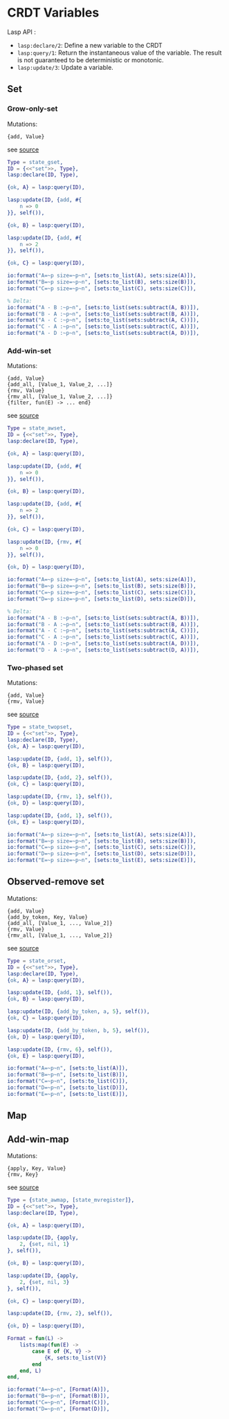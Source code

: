 
# CRDT Variables

Lasp API :

- `lasp:declare/2`: Define a new variable to the CRDT
- `lasp:query/1`: Return the instantaneous value of the variable. The result is not guaranteed to be deterministic or monotonic.
- `lasp:update/3`: Update a variable.

## Set

### Grow-only-set

Mutations:

```
{add, Value}
```

see [source](https://github.com/lasp-lang/types/blob/master/src/state_gset.erl)

```erlang
Type = state_gset,
ID = {<<"set">>, Type},
lasp:declare(ID, Type),

{ok, A} = lasp:query(ID),

lasp:update(ID, {add, #{
    n => 0
}}, self()),

{ok, B} = lasp:query(ID),

lasp:update(ID, {add, #{
    n => 2
}}, self()),

{ok, C} = lasp:query(ID),

io:format("A=~p size=~p~n", [sets:to_list(A), sets:size(A)]),
io:format("B=~p size=~p~n", [sets:to_list(B), sets:size(B)]),
io:format("C=~p size=~p~n", [sets:to_list(C), sets:size(C)]),

% Delta:
io:format("A - B :~p~n", [sets:to_list(sets:subtract(A, B))]),
io:format("B - A :~p~n", [sets:to_list(sets:subtract(B, A))]),
io:format("A - C :~p~n", [sets:to_list(sets:subtract(A, C))]),
io:format("C - A :~p~n", [sets:to_list(sets:subtract(C, A))]),
io:format("A - D :~p~n", [sets:to_list(sets:subtract(A, D))]),
```

### Add-win-set

Mutations:

```
{add, Value}
{add_all, [Value_1, Value_2, ...]}
{rmv, Value}
{rmv_all, [Value_1, Value_2, ...]}
{filter, fun(E) -> ... end}
```

see [source](https://github.com/lasp-lang/types/blob/master/src/state_awset.erl)

```erlang
Type = state_awset,
ID = {<<"set">>, Type},
lasp:declare(ID, Type),

{ok, A} = lasp:query(ID),

lasp:update(ID, {add, #{
    n => 0
}}, self()),

{ok, B} = lasp:query(ID),

lasp:update(ID, {add, #{
    n => 2
}}, self()),

{ok, C} = lasp:query(ID),

lasp:update(ID, {rmv, #{
    n => 0
}}, self()),

{ok, D} = lasp:query(ID),

io:format("A=~p size=~p~n", [sets:to_list(A), sets:size(A)]),
io:format("B=~p size=~p~n", [sets:to_list(B), sets:size(B)]),
io:format("C=~p size=~p~n", [sets:to_list(C), sets:size(C)]),
io:format("D=~p size=~p~n", [sets:to_list(D), sets:size(D)]),

% Delta:
io:format("A - B :~p~n", [sets:to_list(sets:subtract(A, B))]),
io:format("B - A :~p~n", [sets:to_list(sets:subtract(B, A))]),
io:format("A - C :~p~n", [sets:to_list(sets:subtract(A, C))]),
io:format("C - A :~p~n", [sets:to_list(sets:subtract(C, A))]),
io:format("A - D :~p~n", [sets:to_list(sets:subtract(A, D))]),
io:format("D - A :~p~n", [sets:to_list(sets:subtract(D, A))]),
```

### Two-phased set

Mutations:

```
{add, Value}
{rmv, Value}
```

see [source](https://github.com/lasp-lang/types/blob/master/src/state_twopset.erl)

```erlang
Type = state_twopset,
ID = {<<"set">>, Type},
lasp:declare(ID, Type),
{ok, A} = lasp:query(ID),

lasp:update(ID, {add, 1}, self()),
{ok, B} = lasp:query(ID),

lasp:update(ID, {add, 2}, self()),
{ok, C} = lasp:query(ID),

lasp:update(ID, {rmv, 1}, self()),
{ok, D} = lasp:query(ID),

lasp:update(ID, {add, 1}, self()),
{ok, E} = lasp:query(ID),

io:format("A=~p size=~p~n", [sets:to_list(A), sets:size(A)]),
io:format("B=~p size=~p~n", [sets:to_list(B), sets:size(B)]),
io:format("C=~p size=~p~n", [sets:to_list(C), sets:size(C)]),
io:format("D=~p size=~p~n", [sets:to_list(D), sets:size(D)]),
io:format("E=~p size=~p~n", [sets:to_list(E), sets:size(E)]),
```

## Observed-remove set

Mutations:

```
{add, Value}
{add_by_token, Key, Value}
{add_all, [Value_1, ..., Value_2]}
{rmv, Value}
{rmv_all, [Value_1, ..., Value_2]}
```

see [source](https://github.com/lasp-lang/types/blob/master/src/state_orset.erl)

```erlang
Type = state_orset,
ID = {<<"set">>, Type},
lasp:declare(ID, Type),
{ok, A} = lasp:query(ID),

lasp:update(ID, {add, 1}, self()),
{ok, B} = lasp:query(ID),

lasp:update(ID, {add_by_token, a, 5}, self()),
{ok, C} = lasp:query(ID),

lasp:update(ID, {add_by_token, b, 5}, self()),
{ok, D} = lasp:query(ID),

lasp:update(ID, {rmv, 6}, self()),
{ok, E} = lasp:query(ID),

io:format("A=~p~n", [sets:to_list(A)]),
io:format("B=~p~n", [sets:to_list(B)]),
io:format("C=~p~n", [sets:to_list(C)]),
io:format("D=~p~n", [sets:to_list(D)]),
io:format("E=~p~n", [sets:to_list(E)]),
```

## Map

## Add-win-map

Mutations:

```
{apply, Key, Value}
{rmv, Key}
```

see [source](https://github.com/lasp-lang/types/blob/master/src/state_awmap.erl)

```erlang
Type = {state_awmap, [state_mvregister]},
ID = {<<"set">>, Type},
lasp:declare(ID, Type),

{ok, A} = lasp:query(ID),

lasp:update(ID, {apply,
    2, {set, nil, 1}
}, self()),

{ok, B} = lasp:query(ID),

lasp:update(ID, {apply,
    2, {set, nil, 3}
}, self()),

{ok, C} = lasp:query(ID),

lasp:update(ID, {rmv, 2}, self()),

{ok, D} = lasp:query(ID),

Format = fun(L) ->
    lists:map(fun(E) -> 
        case E of {K, V} ->
            {K, sets:to_list(V)}
        end
    end, L)
end,

io:format("A=~p~n", [Format(A)]),
io:format("B=~p~n", [Format(B)]),
io:format("C=~p~n", [Format(C)]),
io:format("D=~p~n", [Format(D)]),
```
